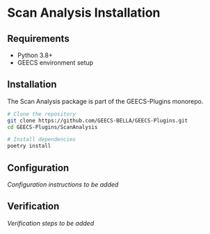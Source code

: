 # Scan Analysis Installation

## Requirements

- Python 3.8+
- GEECS environment setup

## Installation

The Scan Analysis package is part of the GEECS-Plugins monorepo.

```bash
# Clone the repository
git clone https://github.com/GEECS-BELLA/GEECS-Plugins.git
cd GEECS-Plugins/ScanAnalysis

# Install dependencies
poetry install
```

## Configuration

*Configuration instructions to be added*

## Verification

*Verification steps to be added*
